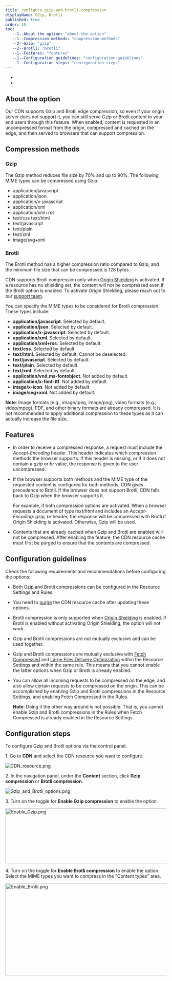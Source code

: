 ```yaml
---
title: configure-gzip-and-brotli-compression
displayName: GZip, Brotli
published: true
order: 10
toc:
   --1--About the option: "about-the-option"
   --1--Compression methods: "compression-methods"
   --2--Gzip: "gzip"
   --2--Brotli: "brotli"
   --1--Features: "features"
   --1--Configuration guidelines: "configuration-guidelines"
   --1--Configuration steps: "configuration-steps"
---
```

  
  
    •   
    •   
  
  

About the option
----------------

Our CDN supports Gzip and Brotli edge compression, so even if your origin server does not support it, you can still serve Gzip or Brotli content to your end users through this feature. When enabled, content is requested in an uncompressed format from the origin, compressed and cached on the edge, and then served to browsers that can support compression.

Compression methods
-------------------

### Gzip

The Gzip method reduces file size by 70% and up to 90%. The following MIME types can be compressed using Gzip:

*   application/javascript
*   application/json
*   application/x-javascript
*   application/xml
*   application/xml+rss
*   text/css text/html
*   text/javascript
*   text/plain
*   text/xml
*   image/svg+xml

### Brotli

The Brotli method has a higher compression ratio compared to Gzip, and the minimum file size that can be compressed is 128 bytes.

CDN supports Brotli compression only when [Origin Shielding](https://gcore.com/support/articles/214080309/) is activated. If a resource has no shielding set, the content will not be compressed even if the Brotli option is enabled. To activate Origin Shielding, please reach out to our [support team](mailto:support@gcore.com).

You can specify the MIME types to be considered for Brotli compression. These types include:

*   **application/javascript**. Selected by default.
*   **application/json**. Selected by default.
*   **application/x-javascript**. Selected by default.
*   **application/xml**. Selected by default.
*   **application/xml+rss**. Selected by default.
*   **text/css**. Selected by default.
*   **text/html**. Selected by default. Cannot be deselected.
*   **text/javascript**. Selected by default.
*   **text/plain**. Selected by default.
*   **text/xml**. Selected by default.
*   **application/vnd.ms-fontobject**. Not added by default.
*   **application/x-font-ttf**. Not added by default.
*   **image/x-icon**. Not added by default.
*   **image/svg+xml**. Not added by default.

**Note**: Image formats (e.g., image/jpeg, image/png), video formats (e.g., video/mpeg), PDF, and other binary formats are already compressed. It is not recommended to apply additional compression to these types as it can actually increase the file size.

Features
--------

*   In order to receive a compressed response, a request must include the _Accept-Encoding_ header. This header indicates which compression methods the browser supports. If this header is missing, or if it does not contain a _gzip_ or _br_ value, the response is given to the user uncompressed.
    
*   If the browser supports both methods and the MIME type of the requested content is configured for both methods, CDN gives precedence to Brotli. If the browser does not support Brotli, CDN falls back to Gzip when the browser supports it.
    
    For example, if both compression options are activated. When a browser requests a document of type _text/html_ and includes an _Accept-Encoding: gzip, br_ header, the response will be compressed with Brotli if Origin Shielding is activated. Otherwise, Gzip will be used.
    
*   Contents that are already cached when Gzip and Brotli are enabled will not be compressed. After enabling the feature, the CDN resource cache must first be purged to ensure that the contents are compressed.
    

Configuration guidelines
------------------------

Check the following requirements and recommendations before configuring the options:

*   Both Gzip and Brotli compressions can be configured in the Resource Settings and Rules.
*   You need to [purge](https://gcore.com/support/articles/11762165947665/) the CDN resource cache after updating these options.
*   Brotli compression is only supported when [Origin Shielding](https://gcore.com/support/articles/214080309/) is enabled. If Brotli is enabled without activating Origin Shielding, the option will not work.
*   Gzip and Brotli compressions are not mutually exclusive and can be used together.
*   Gzip and Brotli compressions are mutually exclusive with [Fetch Compressed](https://gcore.com/support/articles/360006563578/) and [Large Files Delivery Optimization](https://gcore.com/support/articles/115001975929/) within the Resource Settings and within the same rule. This means that you cannot enable the latter options when Gzip or Brotli is already enabled.
*   You can allow all incoming requests to be compressed on the edge, and also allow certain requests to be compressed on the origin. This can be accomplished by enabling Gzip and Brotli compressions in the Resource Settings, and enabling Fetch Compressed in the Rules.  
    
    **Note**: Doing it the other way around is not possible. That is, you cannot enable Gzip and Brotli compressions in the Rules when Fetch Compressed is already enabled in the Resource Settings.
    

Configuration steps
-------------------

To configure Gzip and Brotli options via the control panel:

1\. Go to **CDN** and select the CDN resource you want to configure.

<img src="https://support.gcore.com/hc/article_attachments/12422800579217" alt="CDN_resource.png">

2\. In the navigation panel, under the **Content** section, click **Gzip compression** or **Brotli compression**.

<img src="https://support.gcore.com/hc/article_attachments/12423128187537" alt="Gzip_and_Brotli_options.png">

3\. Turn on the toggle for **Enable Gzip compression** to enable the option.

<img src="https://support.gcore.com/hc/article_attachments/12423333741969" alt="Enable_Gzip.png" width="525" height="171">

4\. Turn on the toggle for **Enable Brotli compression** to enable the option. Select the MIME types you want to compress in the "Content types" area.

<img src="https://support.gcore.com/hc/article_attachments/12423398729873" alt="Enable_Brotli.png" width="526" height="287">